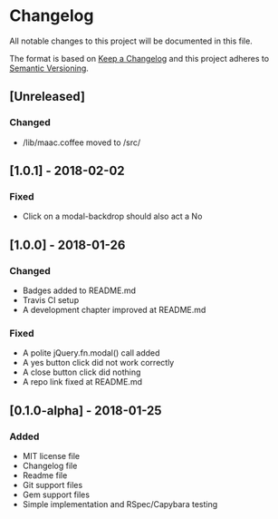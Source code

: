 # Changelog
All notable changes to this project will be documented in this file.

The format is based on [Keep a Changelog](http://keepachangelog.com/en/1.0.0/)
and this project adheres to [Semantic Versioning](http://semver.org/spec/v2.0.0.html).

## [Unreleased]
### Changed
- /lib/maac.coffee moved to /src/

## [1.0.1] - 2018-02-02
### Fixed
- Click on a modal-backdrop should also act a No

## [1.0.0] - 2018-01-26
### Changed
- Badges added to README.md
- Travis CI setup
- A development chapter improved at README.md

### Fixed
- A polite jQuery.fn.modal() call added
- A yes button click did not work correctly 
- A close button click did nothing 
- A repo link fixed at README.md 

## [0.1.0-alpha] - 2018-01-25
### Added
- MIT license file
- Changelog file
- Readme file
- Git support files
- Gem support files
- Simple implementation and RSpec/Capybara testing
